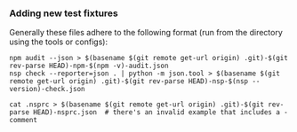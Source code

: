 ### Adding new test fixtures

Generally these files adhere to the following format (run from the directory using the tools or configs):

```console
npm audit --json > $(basename $(git remote get-url origin) .git)-$(git rev-parse HEAD)-npm-$(npm -v)-audit.json
nsp check --reporter=json . | python -m json.tool > $(basename $(git remote get-url origin) .git)-$(git rev-parse HEAD)-nsp-$(nsp --version)-check.json

cat .nsprc > $(basename $(git remote get-url origin) .git)-$(git rev-parse HEAD)-nsprc.json  # there's an invalid example that includes a -comment
```
